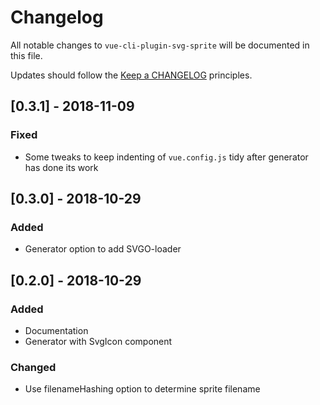 # Changelog

All notable changes to `vue-cli-plugin-svg-sprite` will be documented in this file.

Updates should follow the [Keep a CHANGELOG](http://keepachangelog.com/) principles.

## [0.3.1] - 2018-11-09

### Fixed
- Some tweaks to keep indenting of `vue.config.js` tidy after generator has done its work

## [0.3.0] - 2018-10-29

### Added
- Generator option to add SVGO-loader

## [0.2.0] - 2018-10-29

### Added
- Documentation
- Generator with SvgIcon component

### Changed
- Use filenameHashing option to determine sprite filename
